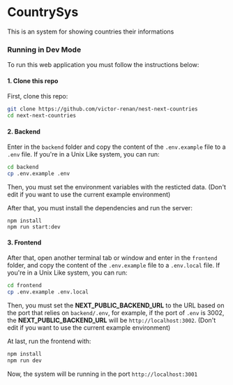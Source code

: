 # CountrySys

This is an system for showing countries their informations

### Running in Dev Mode

To run this web application you must follow the instructions below:

#### 1. Clone this repo
First, clone this repo:

```bash
git clone https://github.com/victor-renan/nest-next-countries
cd next-next-countries
```
#### 2. Backend

Enter in the `backend` folder and copy the content of the `.env.example` file to a `.env` file. If you're in a Unix Like system, you can run:

```bash
cd backend
cp .env.example .env
```

Then, you must set the environment variables with the resticted data. (Don't edit if you want to use the current example environment)

After that, you must install the dependencies and run the server:

```
npm install
npm run start:dev
```

#### 3. Frontend

After that, open another terminal tab or window and enter in the `frontend` folder, and copy the content of the `.env.example` file to a `.env.local` file. If you're in a Unix Like system, you can run:

```bash
cd frontend
cp .env.example .env.local
```

Then, you must set the **NEXT_PUBLIC_BACKEND_URL** to the URL based on the port that relies on `backend/.env`, for example, if the port of `.env` is 3002, the **NEXT_PUBLIC_BACKEND_URL** will be `http://localhost:3002`. (Don't edit if you want to use the current example environment)

At last, run the frontend with:

```bash
npm install
npm run dev
```
Now, the system will be running in the port `http://localhost:3001`

